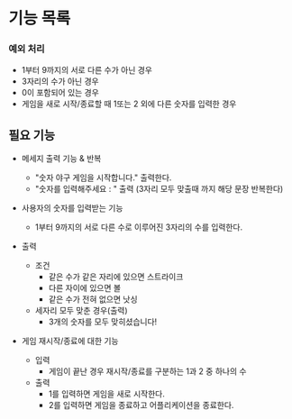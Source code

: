 # 기능 목록

### 예외 처리
  - 1부터 9까지의 서로 다른 수가 아닌 경우
  - 3자리의 수가 아닌 경우
  - 0이 포함되어 있는 경우
  - 게임을 새로 시작/종료할 때 1또는 2 외에 다른 숫자를 입력한 경우

## 필요 기능
- 메세지 출력 기능 & 반복
  - "숫자 야구 게임을 시작합니다." 출력한다.
  - "숫자를 입력해주세요 : " 출력 (3자리 모두 맞출때 까지 해당 문장 반복한다)

- 사용자의 숫자를 입력받는 기능
  - 1부터 9까지의 서로 다른 수로 이루어진 3자리의 수를 입력한다.

- 출력
  - 조건
    - 같은 수가 같은 자리에 있으면 스트라이크
    - 다른 자이에 있으면 볼
    - 같은 수가 전혀 없으면 낫싱
  - 세자리 모두 맞춘 경우(출력)
    - 3개의 숫자를 모두 맞히셨습니다!

- 게임 재시작/종료에 대한 기능
  - 입력
    - 게임이 끝난 경우 재시작/종료를 구분하는 1과 2 중 하나의 수
  - 출력
    - 1를 입력하면 게임을 새로 시작한다.
    - 2를 입력하면 게임을 종료하고 어플리케이션을 종료한다.
